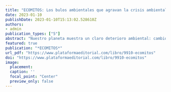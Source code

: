 ```yaml
---
title: "ECOMITOS: Los bulos ambientales que agravan la crisis ambiental global"
date: 2023-01-10
publishDate: 2023-01-10T15:13:02.528610Z
authors: 
- admin
publication_types: ["5"]
abstract: "Nuestro planeta muestra un claro deterioro ambiental: cambio climático, crisis energética, agotamiento del modelo de consumo… Uno de los primeros pasos que debemos dar para revertir esta situación es reconocer y evitar las ecomentiras o ecomitos: las falsas creencias medioambientales que están instaladas en el imaginario popular como la efectividad de las cuotas en las emisiones de CO2, la exaltación de fuentes de energía alternativas que quizá no son todo lo beneficiosas que parecen o un amplio abanico de medidas que tiene más sustento político que científico."
featured: true
publication: "*ECOMITOS*"
url_pdf: "https://www.plataformaeditorial.com/libro/9910-ecomitos"
doi: "https://www.plataformaeditorial.com/libro/9910-ecomitos"
image:
  placement: 
  caption: ''
  focal_point: "Center"
  preview_only: false
---
```

